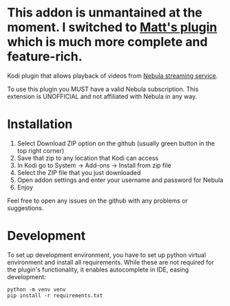 # This addon is unmantained at the moment. I switched to [Matt's plugin](https://www.matthuisman.nz/2021/01/nebula-kodi-add-on.html) which is much more complete and feature-rich.

Kodi plugin that allows playback of videos from [Nebula streaming service](https://watchnebula.com/).

To use this plugin you MUST have a valid Nebula subscription. This extension is UNOFFICIAL and not affiliated with Nebula in any way.

# Installation

1. Select Download ZIP option on the github (usually green button in the top right corner)
2. Save that zip to any location that Kodi can access
3. In Kodi go to System -> Add-ons -> Install from zip file
4. Select the ZIP file that you just downloaded
5. Open addon settings and enter your username and password for Nebula
6. Enjoy

Feel free to open any issues on the github with any problems or suggestions.

# Development

To set up development environment, you have to set up python virtual environment and install all requirements. While these are not required for the plugin's functionality, it enables autocomplete in IDE, easing development:

```
python -m venv venv
pip install -r requirements.txt
```
